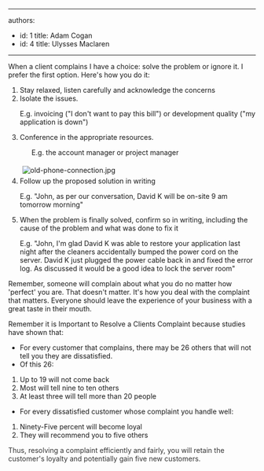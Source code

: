

---
authors:
  - id: 1
    title: Adam Cogan
  - id: 4
    title: Ulysses Maclaren
---




<span class='intro'> When a client complains I have a choice&#58; solve the problem or ignore it. I prefer the first option. Here's how you do it&#58;<br> </span>

<ol><li>Stay relaxed, listen carefully and acknowledge the concerns<br></li><li>Isolate the issues.</li><p class="ssw15-rteElement-GreyBox">E.g. invoicing (&quot;I don't want to pay this bill&quot;) or development quality (&quot;my application is down&quot;)</p><li>Conference in the appropriate resources.<br><ol><p class="ssw15-rteElement-GreyBox">E.g. the account manager or project manager​​<br></p></ol><img src="/PublishingImages/old-phone-connection.jpg" alt="old-phone-connection.jpg" style="margin&#58;5px;" /><br></li><li>Follow up the proposed solution in writing<br></li><p class="ssw15-rteElement-GreyBox">E.g. &quot;John, as per our conversation, David K will be on-site 9 am tomorrow morning&quot;</p><li>When the problem is finally solved, confirm so in writing, including the cause of the problem and what was done to fix it</li><p class="ssw15-rteElement-GreyBox">E.g. &quot;John, I'm glad David K was able to restore your application last night after the cleaners accidentally bumped the power cord on the server. David K just plugged the power cable back in and fixed the error log. As discussed it would be a good idea to lock the server room&quot;</p></ol><p class="ssw15-rteElement-P">Remember, someone will complain about what you do no matter how 'perfect' you are. That doesn't matter. It's how you deal with the complaint that matters. Everyone should leave the experience of your business with a great taste in their mouth.</p><p class="ssw15-rteElement-P">Remember it is Important to Resolve a Clients Complaint because studies have shown that&#58;</p><ul class="ssw15-rteElement-P"><li>For every customer that complains, there may be 26 others that will not tell you they are dissatisfied.<br></li><li>Of this 26&#58;<br></li></ul><ol><li>Up to 19 will not come back<br></li><li>Most will tell nine to ten others<br></li><li>At least three will tell more than 20 people<br></li></ol><ul><li>For every dissatisfied customer whose complaint you handle well&#58;<br></li></ul><ol><li>Ninety-Five percent will become loyal<br></li><li>They will recommend you to five others<br></li></ol><span style="color&#58;#333333;">Thus, resolving a complaint efficiently and fairly, you will retain the customer's loyalty and potentially gain five new customers.</span><br>


